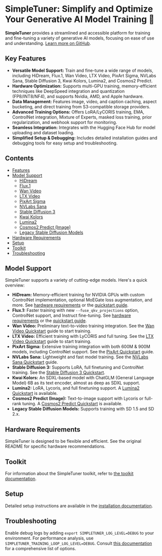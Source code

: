# SimpleTuner: Simplify and Optimize Your Generative AI Model Training 🚀

**SimpleTuner** provides a streamlined and accessible platform for training and fine-tuning a variety of generative AI models, focusing on ease of use and understanding. [Learn more on GitHub](https://github.com/bghira/SimpleTuner).

## Key Features

*   **Versatile Model Support:** Train and fine-tune a wide range of models, including HiDream, Flux.1, Wan Video, LTX Video, PixArt Sigma, NVLabs Sana, Stable Diffusion 3, Kwai Kolors, Lumina2, and Cosmos2 Predict.
*   **Hardware Optimization:** Supports multi-GPU training, memory-efficient techniques like DeepSpeed integration and quantization (FP8/INT8/NF4), and supports Nvidia, AMD, and Apple hardware.
*   **Data Management:** Features image, video, and caption caching, aspect bucketing, and direct training from S3-compatible storage providers.
*   **Advanced Training Options:** Offers LoRA/LyCORIS training, EMA, ControlNet integration, Mixture of Experts, masked loss training, prior regularization, and webhook support for monitoring.
*   **Seamless Integration:** Integrates with the Hugging Face Hub for model uploading and dataset loading.
*   **Simplified Setup & Debugging:** Includes detailed installation guides and debugging tools for easy setup and troubleshooting.

## Contents

*   [Features](#features)
*   [Model Support](#model-support)
    *   [HiDream](#hidream)
    *   [Flux.1](#flux1)
    *   [Wan Video](#wan-video)
    *   [LTX Video](#ltx-video)
    *   [PixArt Sigma](#pixart-sigma)
    *   [NVLabs Sana](#nvlabs-sana)
    *   [Stable Diffusion 3](#stable-diffusion-3)
    *   [Kwai Kolors](#kwai-kolors)
    *   [Lumina2](#lumina2)
    *   [Cosmos2 Predict (Image)](#cosmos2-predict-image)
    *   [Legacy Stable Diffusion Models](#legacy-stable-diffusion-models)
*   [Hardware Requirements](#hardware-requirements)
*   [Setup](#setup)
*   [Toolkit](#toolkit)
*   [Troubleshooting](#troubleshooting)

## Model Support

SimpleTuner supports a variety of cutting-edge models. Here's a quick overview:

*   **HiDream:** Memory-efficient training for NVIDIA GPUs with custom ControlNet implementation, optional MoEGate loss augmentation, and more.  See [hardware requirements](#hidream) or the [quickstart guide](/documentation/quickstart/HIDREAM.md).
*   **Flux.1:** Faster training with new `--fuse_qkv_projections` option, ControlNet support, and Instruct fine-tuning. See [hardware requirements](#flux1-dev-schnell) or the [quickstart guide](/documentation/quickstart/FLUX.md).
*   **Wan Video:** Preliminary text-to-video training integration. See the [Wan Video Quickstart](/documentation/quickstart/WAN.md) guide to start training.
*   **LTX Video:** Efficient training with LyCORIS and full tuning. See the [LTX Video Quickstart](/documentation/quickstart/LTXVIDEO.md) guide to start training.
*   **PixArt Sigma:** Extensive training integration with both 600M & 900M models, including ControlNet support. See the [PixArt Quickstart](/documentation/quickstart/SIGMA.md) guide.
*   **NVLabs Sana:** Lightweight and fast model training. See the [NVLabs Sana Quickstart](/documentation/quickstart/SANA.md) guide.
*   **Stable Diffusion 3:** Supports LoRA, full finetuning and ControlNet training. See the [Stable Diffusion 3 Quickstart](/documentation/quickstart/SD3.md).
*   **Kwai Kolors:** An SDXL-based model with ChatGLM (General Language Model) 6B as its text encoder, almost as deep as SDXL support.
*   **Lumina2:** LoRA, Lycoris, and full finetuning support. A [Lumina2 Quickstart](/documentation/quickstart/LUMINA2.md) is available.
*   **Cosmos2 Predict (Image):** Text-to-image support with Lycoris or full-rank tuning. A [Cosmos2 Predict Quickstart](/documentation/quickstart/COSMOS2IMAGE.md) is available.
*   **Legacy Stable Diffusion Models:** Supports training with SD 1.5 and SD 2.x.

## Hardware Requirements

SimpleTuner is designed to be flexible and efficient.  See the original README for specific hardware recommendations.

## Toolkit

For information about the SimpleTuner toolkit, refer to [the toolkit documentation](/toolkit/README.md).

## Setup

Detailed setup instructions are available in the [installation documentation](/INSTALL.md).

## Troubleshooting

Enable debug logs by adding `export SIMPLETUNER_LOG_LEVEL=DEBUG` to your environment.
For performance analysis, use `SIMPLETUNER_TRAINING_LOOP_LOG_LEVEL=DEBUG`.
Consult [this documentation](/OPTIONS.md) for a comprehensive list of options.